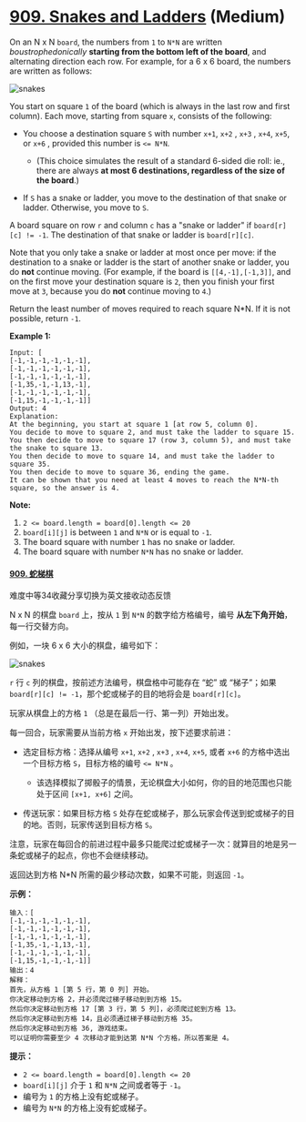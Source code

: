 # [909. Snakes and Ladders](https://leetcode.com/problems/snakes-and-ladders/) (Medium)

On an N x N `board`, the numbers from `1` to `N*N` are written *boustrophedonically* **starting from the bottom left of the board**, and alternating direction each row. For example, for a 6 x 6 board, the numbers are written as follows:

![snakes](https://assets.leetcode.com/uploads/2018/09/23/snakes.png)

You start on square `1` of the board (which is always in the last row and first column). Each move, starting from square `x`, consists of the following:

- You choose a destination square `S`  with number `x+1`, `x+2` , `x+3` , `x+4`, `x+5`, or `x+6` , provided this number is `<= N*N`.

  - (This choice simulates the result of a standard 6-sided die roll: ie., there are always **at most 6 destinations, regardless of the size of the board**.)

- If `S` has a snake or ladder, you move to the destination of that snake or ladder. Otherwise, you move to `S`.

A board square on row `r` and column `c` has a "snake or ladder" if `board[r][c] != -1`. The destination of that snake or ladder is `board[r][c]`.

Note that you only take a snake or ladder at most once per move: if the destination to a snake or ladder is the start of another snake or ladder, you do **not** continue moving. (For example, if the board is `[[4,-1],[-1,3]]`, and on the first move your destination square is `2`, then you finish your first move at `3`, because you do **not** continue moving to `4`.)

Return the least number of moves required to reach square N*N. If it is not possible, return `-1`.

**Example 1:**

```
Input: [
[-1,-1,-1,-1,-1,-1],
[-1,-1,-1,-1,-1,-1],
[-1,-1,-1,-1,-1,-1],
[-1,35,-1,-1,13,-1],
[-1,-1,-1,-1,-1,-1],
[-1,15,-1,-1,-1,-1]]
Output: 4
Explanation: 
At the beginning, you start at square 1 [at row 5, column 0].
You decide to move to square 2, and must take the ladder to square 15.
You then decide to move to square 17 (row 3, column 5), and must take the snake to square 13.
You then decide to move to square 14, and must take the ladder to square 35.
You then decide to move to square 36, ending the game.
It can be shown that you need at least 4 moves to reach the N*N-th square, so the answer is 4.
```

**Note:**

1. `2 <= board.length = board[0].length <= 20`
2. `board[i][j]` is between `1` and `N*N` or is equal to `-1`.
3. The board square with number `1` has no snake or ladder.
4. The board square with number `N*N` has no snake or ladder.



#### [909. 蛇梯棋](https://leetcode-cn.com/problems/snakes-and-ladders/)

难度中等34收藏分享切换为英文接收动态反馈

N x N 的棋盘 `board` 上，按从 `1` 到 `N*N` 的数字给方格编号，编号 **从左下角开始**，每一行交替方向。

例如，一块 6 x 6 大小的棋盘，编号如下：

![snakes](https://assets.leetcode-cn.com/aliyun-lc-upload/uploads/2019/01/31/snakes.png)

`r` 行 `c` 列的棋盘，按前述方法编号，棋盘格中可能存在 “蛇” 或 “梯子”；如果 `board[r][c] != -1`，那个蛇或梯子的目的地将会是 `board[r][c]`。

玩家从棋盘上的方格 `1` （总是在最后一行、第一列）开始出发。

每一回合，玩家需要从当前方格 `x` 开始出发，按下述要求前进：

- 选定目标方格：选择从编号  `x+1`, `x+2` , `x+3` , `x+4`, `x+5`, 或者 `x+6` 的方格中选出一个目标方格 `S`，目标方格的编号 `<= N*N` 。

  - 该选择模拟了掷骰子的情景，无论棋盘大小如何，你的目的地范围也只能处于区间 `[x+1, x+6]` 之间。

- 传送玩家：如果目标方格 `S` 处存在蛇或梯子，那么玩家会传送到蛇或梯子的目的地。否则，玩家传送到目标方格 `S`。 

注意，玩家在每回合的前进过程中最多只能爬过蛇或梯子一次：就算目的地是另一条蛇或梯子的起点，你也不会继续移动。

返回达到方格 N*N 所需的最少移动次数，如果不可能，则返回 `-1`。

 

**示例：**

```
输入：[
[-1,-1,-1,-1,-1,-1],
[-1,-1,-1,-1,-1,-1],
[-1,-1,-1,-1,-1,-1],
[-1,35,-1,-1,13,-1],
[-1,-1,-1,-1,-1,-1],
[-1,15,-1,-1,-1,-1]]
输出：4
解释：
首先，从方格 1 [第 5 行，第 0 列] 开始。
你决定移动到方格 2，并必须爬过梯子移动到到方格 15。
然后你决定移动到方格 17 [第 3 行，第 5 列]，必须爬过蛇到方格 13。
然后你决定移动到方格 14，且必须通过梯子移动到方格 35。
然后你决定移动到方格 36, 游戏结束。
可以证明你需要至少 4 次移动才能到达第 N*N 个方格，所以答案是 4。
```

 

**提示：**

- `2 <= board.length = board[0].length <= 20`
- `board[i][j]` 介于 `1` 和 `N*N` 之间或者等于 `-1`。
- 编号为 `1` 的方格上没有蛇或梯子。
- 编号为 `N*N` 的方格上没有蛇或梯子。